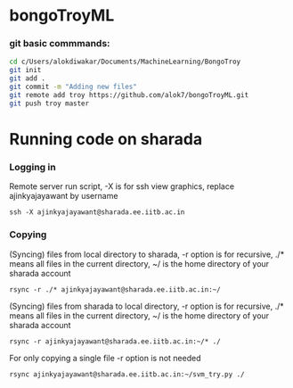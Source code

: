 # bongoTroyML
### git basic commmands:
```bash
cd c/Users/alokdiwakar/Documents/MachineLearning/BongoTroy
git init 
git add .
git commit -m "Adding new files"
git remote add troy https://github.com/alok7/bongoTroyML.git
git push troy master
```

# Running code on sharada
### Logging in
Remote server run script, -X is for ssh view graphics, replace ajinkyajayawant by username

`ssh -X ajinkyajayawant@sharada.ee.iitb.ac.in`

### Copying
(Syncing) files from local directory to sharada, -r option is for recursive, ./* means all files in the current directory, ~/ is the home directory of your sharada account

`rsync -r ./* ajinkyajayawant@sharada.ee.iitb.ac.in:~/`

(Syncing) files from sharada to local directory, -r option is for recursive, ./* means all files in the current directory, ~/ is the home directory of your sharada account

`rsync -r ajinkyajayawant@sharada.ee.iitb.ac.in:~/* ./`

For only copying a single file -r option is not needed

`rsync ajinkyajayawant@sharada.ee.iitb.ac.in:~/svm_try.py ./`
